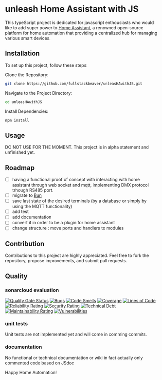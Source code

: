 # unleash Home Assistant with JS

This typeScript project is dedicated for javascript enthousiasts who would like to add super power to [Home Assistant](https://www.home-assistant.io/), a renowned open-source platform for home automation that providing a centralized hub for managing various smart devices.

## Installation
To set up this project, follow these steps:

Clone the Repository:
```Bash
git clone https://github.com/fullstackbeaver/unleasHAwithJS.git
```

Navigate to the Project Directory:
```Bash
cd unleasHAwithJS
```

Install Dependencies:
```Bash
npm install
```

## Usage
DO NOT USE FOR THE MOMENT.
This project is in alpha statement and unfinished yet.

## Roadmap
- [ ] having a functional proof of concept with interacting with home assistant through web socket and mqtt, implementing DMX protocol trhough RS485 port.
- [ ] migrate to [Bun](https://bun.sh/)
- [ ] save last state of the desired terminals (by a database or simply by using the MQTT functionality)
- [ ] add test
- [ ] add documentation
- [ ] convert it in order to be a plugin for home assistant
- [ ] change structure : move ports and handlers to modules

## Contribution
Contributions to this project are highly appreciated. Feel free to fork the repository, propose improvements, and submit pull requests.

## Quality
### sonarcloud evaluation
[![Quality Gate Status](https://sonarcloud.io/api/project_badges/measure?project=fullstackbeaver_DMXha&metric=alert_status)](https://sonarcloud.io/summary/new_code?id=fullstackbeaver_DMXha)
[![Bugs](https://sonarcloud.io/api/project_badges/measure?project=fullstackbeaver_DMXha&metric=bugs)](https://sonarcloud.io/summary/new_code?id=fullstackbeaver_DMXha)
[![Code Smells](https://sonarcloud.io/api/project_badges/measure?project=fullstackbeaver_DMXha&metric=code_smells)](https://sonarcloud.io/summary/new_code?id=fullstackbeaver_DMXha)
[![Coverage](https://sonarcloud.io/api/project_badges/measure?project=fullstackbeaver_DMXha&metric=coverage)](https://sonarcloud.io/summary/new_code?id=fullstackbeaver_DMXha)
[![Lines of Code](https://sonarcloud.io/api/project_badges/measure?project=fullstackbeaver_DMXha&metric=ncloc)](https://sonarcloud.io/summary/new_code?id=fullstackbeaver_DMXha)
[![Reliability Rating](https://sonarcloud.io/api/project_badges/measure?project=fullstackbeaver_DMXha&metric=reliability_rating)](https://sonarcloud.io/summary/new_code?id=fullstackbeaver_DMXha)
[![Security Rating](https://sonarcloud.io/api/project_badges/measure?project=fullstackbeaver_DMXha&metric=security_rating)](https://sonarcloud.io/summary/new_code?id=fullstackbeaver_DMXha)
[![Technical Debt](https://sonarcloud.io/api/project_badges/measure?project=fullstackbeaver_DMXha&metric=sqale_index)](https://sonarcloud.io/summary/new_code?id=fullstackbeaver_DMXha)
[![Maintainability Rating](https://sonarcloud.io/api/project_badges/measure?project=fullstackbeaver_DMXha&metric=sqale_rating)](https://sonarcloud.io/summary/new_code?id=fullstackbeaver_DMXha)
[![Vulnerabilities](https://sonarcloud.io/api/project_badges/measure?project=fullstackbeaver_DMXha&metric=vulnerabilities)](https://sonarcloud.io/summary/new_code?id=fullstackbeaver_DMXha)

### unit tests
Unit tests are not implemented yet and will come in comming commits.

### documentation
No functional or technical documentation or wiki in fact actually only commented code based on JSdoc

Happy Home Automation!